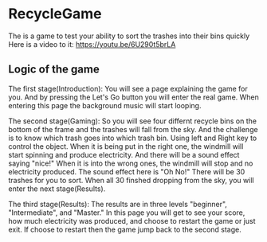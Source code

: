 # RecycleGame
The is a game to test your ability to sort the trashes into their bins quickly
Here is a video to it: https://youtu.be/6U290t5brLA

## Logic of the game

The first stage(Introduction):
You will see a page explaining the game for you. And by pressing the Let's Go button you will enter the real game.
When entering this page the background music will start looping.

The second stage(Gaming):
So you will see four differnt recycle bins on the bottom of the frame and the trashes will fall from the sky.
And the challenge is to know which trash goes into which trash bin.
Using left and Right key to control the object.
When it is being put in the right one, the windmill will start spinning and produce electricity. And there will be a sound effect saying "nice!" When it is into the wrong ones, the windmill will stop and no electricity produced. The sound effect here is "Oh No!" There will be 30 trashes for you to sort. When all 30 finshed dropping from the sky, you will enter the next stage(Results).

The third stage(Results):
The results are in three levels "beginner", "Intermediate", and "Master."
In this page you will get to see your score, how much electricity was produced, and choose to restart the game or just exit.
If choose to restart then the game jump back to the second stage.

